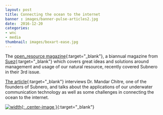 ```yaml
---
layout: post
title: Connecting the ocean to the internet
banner : images/banner-pulse-articles2.jpg
date:  2016-12-20
categories:
- wnc
- media
thumbnail: images/boxart-ease.jpg
---
```


The [open_resource magazine](http://www.ready-for-the-resource-revolution.com/en/magazine/){:target="_blank"}, a biannual magazine from [Suez](http://www.suez-environnement.com/){:target="_blank"} which covers great ideas and solutions around management and usage of our natural resource, recently covered Subnero in their 3rd issue.

[The article](http://hosting.fluidbook.com/open-resource-magazine-03/#/36){:target="_blank"} interviews Dr. Mandar Chitre, one of the founders of Subnero, and talks about the applications of our underwater communication technology as well as some challenges in connecting the ocean to the internet.

[![width]({{site.baseurl}}/images/pulse-open_resource.jpg){: .center-image }](http://hosting.fluidbook.com/open-resource-magazine-03/#/36){:target="_blank"}

